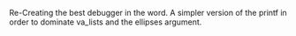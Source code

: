 Re-Creating the best debugger in the word. A simpler version of the printf in order to dominate va_lists and the ellipses argument.
